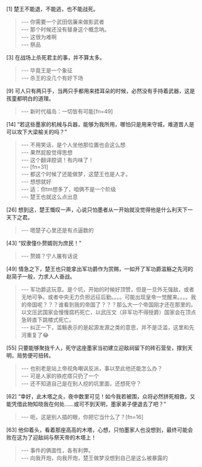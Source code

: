 
[1] 楚王不能退，不能逃，也不能战死。
>--- 你需要一个武田信廉来做影武者<br>
>--- 那个时候还没有替身这个概念呐。<br>
>--- 这很为难啊<br>
>--- 祭品<br>

[3] 在战场上杀死君主的事，并不算太多。
>--- 毕竟王是一个象征<br>
>--- 杀王的没几个有好下场<br>

[9] 可人只有两只手，当两只手都用来捂耳朵的时候，必然没有手持着武器，这是孩童都明白的道理。
>--- 新时代福岛：一切皆有可能[fn=49]<br>

[14] “若这些墨家的机械与兵器，能够为我所用，哪怕只是用来守城，难道晋人是可以攻下大梁榆关的吗？”
>--- 不用笑话，是个人坐他那位置也会这么想<br>
>--- 果然屁股觉得思想<br>
>--- 这个翻译腔调！有内味了！<br>
>--- [fn=31]<br>
>--- 都这个时候了还能做梦，这楚王也是人才。<br>
>--- 想想就好<br>
>--- 适：你tm想多了，咱俩不是一个阶级<br>
>--- 楚王也就这么点出息<br>

[26] 想到这，楚王慨叹一声，心说只怕墨者从一开始就没觉得他是什么利天下一天下之君。
>--- 嗯楚子心里还是有点逼数的<br>

[43] “奴隶僮仆赘婿则为庶民！”
>--- 赘婿？宁人屠有话说<br>

[49] 情急之下，楚王也只能拿出军功爵作为赏赐，一如开了军功爵滥觞之先河的赵简子一般，力求人人奋战。
>--- 军功爵这玩意。是个坑，开始的时候好顶赞，但是一旦外无强敌，或者无地可争。或者中央无力负担远征后勤。。。。可能出现皇帝一觉醒来。。。。我的帝国呢？？？谁看到我的帝国了？？？那么大一个帝国刚才还在那里的。  以文压武国家会慢慢腐朽死亡，以武压文（非军功不得授爵）国家会在顶点急转直下跳楼式死亡。<br>
>--- 纠正一下，滥觞表示的是起源发源之类的意思，并不是泛滥，这里和先河重复了😂<br>

[55] 只要能够聚拢千人，死守这座墨家当初建立迎敌祠留下的砖石营垒，撑到天明，局势便可扭转。
>--- 也别老是站上帝视角嘲讽反派，事以至此他还能怎么办？<br>
>--- 可是人家的铁疙瘩只扔了一个<br>
>--- 还不知道自己是在别人挖的坑里面，还想死守？<br>

[62] “幸好，此木塔之炎，夜中数里可见！如今我若被围，众将必然拼死相救，又能凭借此物知晓我在何处……或可不到天明，墨家弟子便退去了吧？”
>--- 呃，这是别人插的眼，你把它当什么了？[fn=16]<br>

[63] 他仰着头，看着那座高高的木塔，心想，只怕墨家人也没想到，最终可能会败在这为了迎敌祠与祭天帝的木塔上！
>--- 事件的俩面性，各有利弊。<br>
>--- 向我开炮，向我开炮，楚王做梦没想到自己是这么被暴露的<br>
